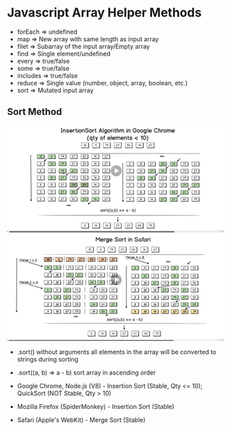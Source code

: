 # Javascript Array Helper Methods

- forEach => undefined
- map => New array with same length as input array
- filet => Subarray of the input array/Empty array
- find => Single element/undefined
- every => true/false
- some => true/false
- includes => true/false
- reduce => Single value (number, object, array, boolean, etc.)
- sort => Mutated input array

## Sort Method

  ![insertion-sort-chrome](insertion-sort-chrome.png)
  ![merge-sort-safari](merge-sort-safari.png)
  
- .sort() without arguments all elements in the array will be converted to strings during sorting

- .sort((a, b) => a - b) sort array in ascending order

- Google Chrome, Node.js (V8) - Insertion Sort (Stable, Qty <= 10); QuickSort (NOT Stable, Qty > 10)

- Mozilla Firefox (SpiderMonkey) - Insertion Sort (Stable)

- Safari (Apple's WebKit) - Merge Sort (Stable)


